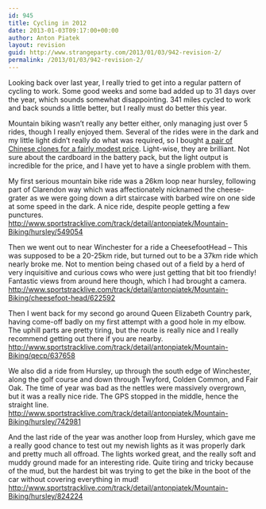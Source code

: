 ```yaml
---
id: 945
title: Cycling in 2012
date: 2013-01-03T09:17:00+00:00
author: Anton Piatek
layout: revision
guid: http://www.strangeparty.com/2013/01/03/942-revision-2/
permalink: /2013/01/03/942-revision-2/
---
```

Looking back over last year, I really tried to get into a regular pattern of cycling to work. Some good weeks and some bad added up to 31 days over the year, which sounds somewhat disappointing. 341 miles cycled to work and back sounds a little better, but I really must do better this year.

Mountain biking wasn&#8217;t really any better either, only managing just over 5 rides, though I really enjoyed them. Several of the rides were in the dark and my little light didn&#8217;t really do what was required, so I bought [a pair of Chinese clones for a fairly modest price](http://dx.com/p/p7-water-resistant-ssc-p7-3-mode-1200-lumen-white-led-bike-light-with-battery-pack-set-82734). Light-wise, they are brilliant. Not sure about the cardboard in the battery pack, but the light output is incredible for the price, and I have yet to have a single problem with them.

My first serious mountain bike ride was a 26km loop near hursley, following part of Clarendon way which was affectionately nicknamed the cheese-grater as we were going down a dirt staircase with barbed wire on one side at some speed in the dark. A nice ride, despite people getting a few punctures.  
<http://www.sportstracklive.com/track/detail/antonpiatek/Mountain-Biking/hursley/549054>

Then we went out to near Winchester for a ride a CheesefootHead &#8211; This was supposed to be a 20-25km ride, but turned out to be a 37km ride which nearly broke me. Not to mention being chased out of a field by a herd of very inquisitive and curious cows who were just getting that bit too friendly! Fantastic views from around here though, which I had brought a camera.  
<http://www.sportstracklive.com/track/detail/antonpiatek/Mountain-Biking/cheesefoot-head/622592>

Then I went back for my second go around Queen Elizabeth Country park, having come-off badly on my first attempt with a good hole in my elbow. The uphill parts are pretty tiring, but the route is really nice and I really recommend getting out there if you are nearby.  
<http://www.sportstracklive.com/track/detail/antonpiatek/Mountain-Biking/qecp/637658>

We also did a ride from Hursley, up through the south edge of Winchester, along the golf course and down through Twyford, Colden Common, and Fair Oak. The time of year was bad as the nettles were massively overgrown, but it was a really nice ride. The GPS stopped in the middle, hence the straight line.  
<http://www.sportstracklive.com/track/detail/antonpiatek/Mountain-Biking/hursley/742981>

And the last ride of the year was another loop from Hursley, which gave me a really good chance to test out my newish lights as it was properly dark and pretty much all offroad. The lights worked great, and the really soft and muddy ground made for an interesting ride. Quite tiring and tricky because of the mud, but the hardest bit was trying to get the bike in the boot of the car without covering everything in mud!  
<http://www.sportstracklive.com/track/detail/antonpiatek/Mountain-Biking/hursley/824224>